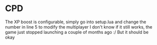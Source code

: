 # CPD
The XP boost is configurable, simply go into setup.lua and change the number in line 5 to modify the multiplayer
I don't know if it still works, the game just stopped launching a couple of months ago :/
But it should be okay
